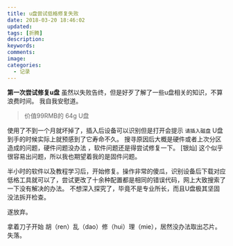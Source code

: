 ```yaml
---
title: u盘尝试低格修复失败
date: 2018-03-20 18:46:02
updated:
tags: [折腾]
description: 
keywords:
comments:
image:
categories:
  - 记录
---
```

 **第一次尝试修复u盘**
 虽然以失败告终，但是好歹了解了一些u盘相关的知识，不算浪费时间。
 我自我安慰道。
 
 <!--more-->
 
 > 价值99RMB的 64g U盘



使用了不到一个月就坏掉了，插入后设备可以识别但是打开会提示 ` 请插入磁盘 ` 
U盘到手的时候实际上就预感到了它寿命不久。
搜寻原因后大概是硬件或者上次分区造成的问题，硬件问题没办法 ，软件问题还是得尝试修复一下。
[银灿] 这个似乎很容易出问题，所以我也期望着我的是固件问题。

半小时的软件以及教程学习后，开始修复。操作非常的傻瓜，识别设备后下载对应低格工具就可以了，尝试更改了十余种配置都是相同的错误代码，网上大致搜索了一下没有解决的办法。
不想深入探究了，毕竟不是专业所长，而且U盘极其坚固没法拆开检查。

遂放弃。

拿着刀子开始 胡（ren）乱（dao）修（hui）理（mie），居然没办法取出芯片。
失落。